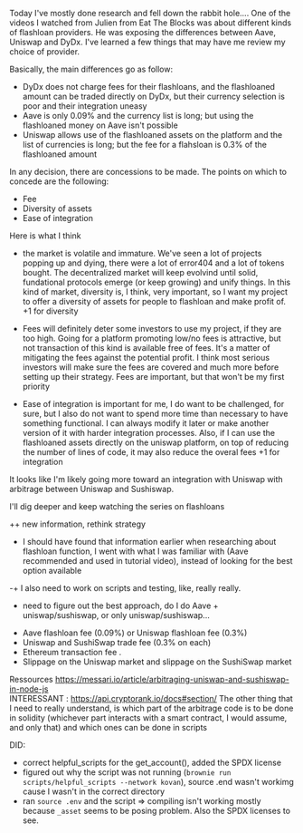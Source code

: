Today I've mostly done research and fell down the rabbit hole.... One of the videos I watched from Julien from Eat The Blocks was about different kinds of flashloan providers.
He was exposing the differences between Aave, Uniswap and DyDx.
I've learned a few things that may have me review my choice of provider.

Basically, the main differences go as follow:

- DyDx does not charge fees for their flashloans, and the flashloaned amount can be traded directly on DyDx, but their currency selection is poor and their integration uneasy
- Aave is only 0.09% and the currency list is long; but using the flashloaned money on Aave isn't possible
- Uniswap allows use of the flashloaned assets on the platform and the list of currencies is long; but the fee for a flahsloan is 0.3% of the flashloaned amount

In any decision, there are concessions to be made. The points on which to concede are the following:

- Fee
- Diversity of assets
- Ease of integration

Here is what I think

- the market is volatile and immature. We've seen a lot of projects popping up and dying, there were a lot of error404 and a lot of tokens bought. The decentralized market will keep evolvind until solid, fundational protocols emerge (or keep growing) and unify things. In this kind of market, diversity is, I think, very important, so I want my project to offer a diversity of assets for people to flashloan and make profit of.
  +1 for diversity

- Fees will definitely deter some investors to use my project, if they are too high. Going for a platform promoting low/no fees is attractive, but not transaction of this kind is available free of fees. It's a matter of mitigating the fees against the potential profit. I think most serious investors will make sure the fees are covered and much more before setting up their strategy. Fees are important, but that won't be my first priority

- Ease of integration is important for me, I do want to be challenged, for sure, but I also do not want to spend more time than necessary to have something functional. I can always modify it later or make another version of it with harder integration processes. Also, if I can use the flashloaned assets directly on the uniswap platform, on top of reducing the number of lines of code, it may also reduce the overal fees
  +1 for integration

It looks like I'm likely going more toward an integration with Uniswap with arbitrage between Uniswap and Sushiswap.

I'll dig deeper and keep watching the series on flashloans

++ new information, rethink strategy

- I should have found that information earlier when researching about flashloan function, I went with what I was familiar with (Aave recommended and used in tutorial video), instead of looking for the best option available

-+ I also need to work on scripts and testing, like, really really.

- need to figure out the best approach, do I do Aave + uniswap/sushiswap, or only uniswap/sushiswap...

* Aave flashloan fee (0.09%) or Uniswap flashloan fee (0.3%)
* Uniswap and SushiSwap trade fee (0.3% on each)
* Ethereum transaction fee .
* Slippage on the Uniswap market and slippage on the SushiSwap market

Ressources https://messari.io/article/arbitraging-uniswap-and-sushiswap-in-node-js  
INTERESSANT : https://api.cryptorank.io/docs#section/
The other thing that I need to really understand, is which part of the arbitrage code is to be done in solidity (whichever part interacts with a smart contract, I would assume, and only that) and which ones can be done in scripts

DID:

- correct helpful_scripts for the get_account(), added the SPDX license
- figured out why the script was not running (`brownie run scripts/helpful_scripts --network kovan`), source .end wasn't workimg cause I wasn't in the correct directory
- ran `source .env` and the script
  => compiling isn't working mostly because `_asset` seems to be posing problem. Also the SPDX licenses to see.
